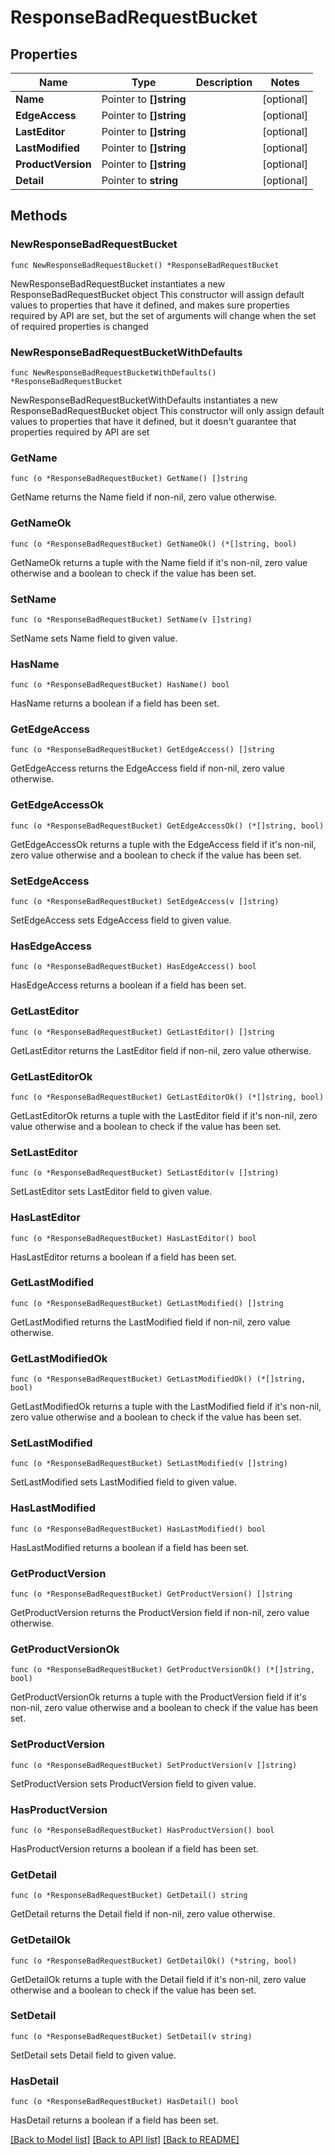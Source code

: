 # ResponseBadRequestBucket

## Properties

Name | Type | Description | Notes
------------ | ------------- | ------------- | -------------
**Name** | Pointer to **[]string** |  | [optional] 
**EdgeAccess** | Pointer to **[]string** |  | [optional] 
**LastEditor** | Pointer to **[]string** |  | [optional] 
**LastModified** | Pointer to **[]string** |  | [optional] 
**ProductVersion** | Pointer to **[]string** |  | [optional] 
**Detail** | Pointer to **string** |  | [optional] 

## Methods

### NewResponseBadRequestBucket

`func NewResponseBadRequestBucket() *ResponseBadRequestBucket`

NewResponseBadRequestBucket instantiates a new ResponseBadRequestBucket object
This constructor will assign default values to properties that have it defined,
and makes sure properties required by API are set, but the set of arguments
will change when the set of required properties is changed

### NewResponseBadRequestBucketWithDefaults

`func NewResponseBadRequestBucketWithDefaults() *ResponseBadRequestBucket`

NewResponseBadRequestBucketWithDefaults instantiates a new ResponseBadRequestBucket object
This constructor will only assign default values to properties that have it defined,
but it doesn't guarantee that properties required by API are set

### GetName

`func (o *ResponseBadRequestBucket) GetName() []string`

GetName returns the Name field if non-nil, zero value otherwise.

### GetNameOk

`func (o *ResponseBadRequestBucket) GetNameOk() (*[]string, bool)`

GetNameOk returns a tuple with the Name field if it's non-nil, zero value otherwise
and a boolean to check if the value has been set.

### SetName

`func (o *ResponseBadRequestBucket) SetName(v []string)`

SetName sets Name field to given value.

### HasName

`func (o *ResponseBadRequestBucket) HasName() bool`

HasName returns a boolean if a field has been set.

### GetEdgeAccess

`func (o *ResponseBadRequestBucket) GetEdgeAccess() []string`

GetEdgeAccess returns the EdgeAccess field if non-nil, zero value otherwise.

### GetEdgeAccessOk

`func (o *ResponseBadRequestBucket) GetEdgeAccessOk() (*[]string, bool)`

GetEdgeAccessOk returns a tuple with the EdgeAccess field if it's non-nil, zero value otherwise
and a boolean to check if the value has been set.

### SetEdgeAccess

`func (o *ResponseBadRequestBucket) SetEdgeAccess(v []string)`

SetEdgeAccess sets EdgeAccess field to given value.

### HasEdgeAccess

`func (o *ResponseBadRequestBucket) HasEdgeAccess() bool`

HasEdgeAccess returns a boolean if a field has been set.

### GetLastEditor

`func (o *ResponseBadRequestBucket) GetLastEditor() []string`

GetLastEditor returns the LastEditor field if non-nil, zero value otherwise.

### GetLastEditorOk

`func (o *ResponseBadRequestBucket) GetLastEditorOk() (*[]string, bool)`

GetLastEditorOk returns a tuple with the LastEditor field if it's non-nil, zero value otherwise
and a boolean to check if the value has been set.

### SetLastEditor

`func (o *ResponseBadRequestBucket) SetLastEditor(v []string)`

SetLastEditor sets LastEditor field to given value.

### HasLastEditor

`func (o *ResponseBadRequestBucket) HasLastEditor() bool`

HasLastEditor returns a boolean if a field has been set.

### GetLastModified

`func (o *ResponseBadRequestBucket) GetLastModified() []string`

GetLastModified returns the LastModified field if non-nil, zero value otherwise.

### GetLastModifiedOk

`func (o *ResponseBadRequestBucket) GetLastModifiedOk() (*[]string, bool)`

GetLastModifiedOk returns a tuple with the LastModified field if it's non-nil, zero value otherwise
and a boolean to check if the value has been set.

### SetLastModified

`func (o *ResponseBadRequestBucket) SetLastModified(v []string)`

SetLastModified sets LastModified field to given value.

### HasLastModified

`func (o *ResponseBadRequestBucket) HasLastModified() bool`

HasLastModified returns a boolean if a field has been set.

### GetProductVersion

`func (o *ResponseBadRequestBucket) GetProductVersion() []string`

GetProductVersion returns the ProductVersion field if non-nil, zero value otherwise.

### GetProductVersionOk

`func (o *ResponseBadRequestBucket) GetProductVersionOk() (*[]string, bool)`

GetProductVersionOk returns a tuple with the ProductVersion field if it's non-nil, zero value otherwise
and a boolean to check if the value has been set.

### SetProductVersion

`func (o *ResponseBadRequestBucket) SetProductVersion(v []string)`

SetProductVersion sets ProductVersion field to given value.

### HasProductVersion

`func (o *ResponseBadRequestBucket) HasProductVersion() bool`

HasProductVersion returns a boolean if a field has been set.

### GetDetail

`func (o *ResponseBadRequestBucket) GetDetail() string`

GetDetail returns the Detail field if non-nil, zero value otherwise.

### GetDetailOk

`func (o *ResponseBadRequestBucket) GetDetailOk() (*string, bool)`

GetDetailOk returns a tuple with the Detail field if it's non-nil, zero value otherwise
and a boolean to check if the value has been set.

### SetDetail

`func (o *ResponseBadRequestBucket) SetDetail(v string)`

SetDetail sets Detail field to given value.

### HasDetail

`func (o *ResponseBadRequestBucket) HasDetail() bool`

HasDetail returns a boolean if a field has been set.


[[Back to Model list]](../README.md#documentation-for-models) [[Back to API list]](../README.md#documentation-for-api-endpoints) [[Back to README]](../README.md)


